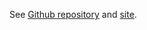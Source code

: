 See [Github repository](http://github.com/mailbackwards/medialab-maker) and [site](http://mailbackwards.github.io/medialab-maker).